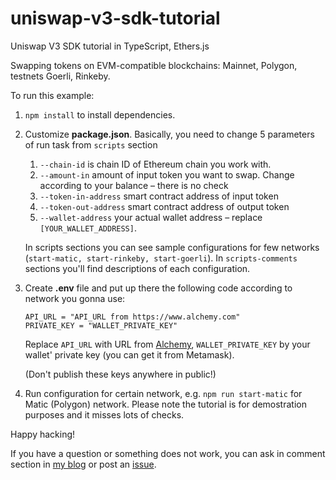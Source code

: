 # uniswap-v3-sdk-tutorial
Uniswap V3 SDK tutorial in TypeScript, Ethers.js

Swapping tokens on EVM-compatible blockchains: Mainnet, Polygon, testnets Goerli, Rinkeby.

To run this example:

1. `npm install` to install dependencies.
2. Customize **package.json**. Basically, you need to change 5 parameters of run task from `scripts` section
   1. `--chain-id`          is chain ID of Ethereum chain you work with.
   2. `--amount-in`         amount of input token you want to swap. Change according to your balance – there is no check
   3. `--token-in-address`  smart contract address of input token
   4. `--token-out-address` smart contract address of output token
   5. `--wallet-address`    your actual wallet address – replace `[YOUR_WALLET_ADDRESS]`.


   In scripts sections you can see sample configurations for few networks (`start-matic, start-rinkeby, start-goerli`). In `scripts-comments` sections you'll find descriptions of each configuration.
3. Create **.env** file and put up there the following code according to network you gonna use:

    ```
    API_URL = "API_URL from https://www.alchemy.com"
    PRIVATE_KEY = "WALLET_PRIVATE_KEY"
    ```

    Replace `API_URL` with URL from [Alchemy](https://www.alchemy.com), `WALLET_PRIVATE_KEY` by your wallet' private key (you can get it from Metamask).

    (Don't publish these keys anywhere in public!)

4. Run configuration for certain network, e.g. `npm run start-matic` for Matic (Polygon) network.
   Please note the tutorial is for demostration purposes and it misses lots of checks.


Happy hacking!

If you have a question or something does not work, you can ask in comment section in [my blog](https://techgeorgii.com/uniswap-v3-sdk-tutorial) or post an [issue](https://github.com/TechGeorgii/uniswap-v3-sdk-tutorial-ts/issues).